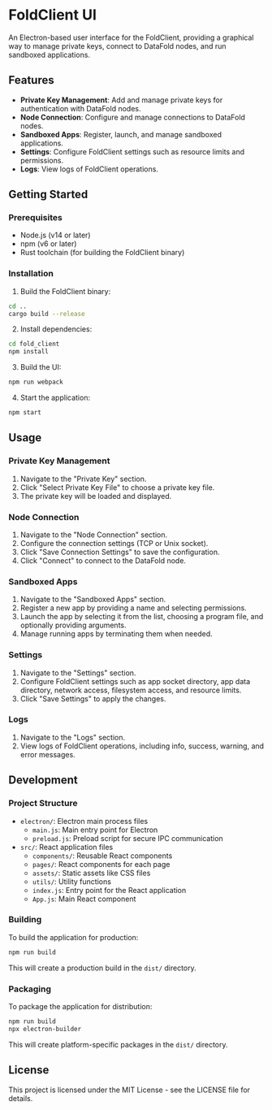 # FoldClient UI

An Electron-based user interface for the FoldClient, providing a graphical way to manage private keys, connect to DataFold nodes, and run sandboxed applications.

## Features

- **Private Key Management**: Add and manage private keys for authentication with DataFold nodes.
- **Node Connection**: Configure and manage connections to DataFold nodes.
- **Sandboxed Apps**: Register, launch, and manage sandboxed applications.
- **Settings**: Configure FoldClient settings such as resource limits and permissions.
- **Logs**: View logs of FoldClient operations.

## Getting Started

### Prerequisites

- Node.js (v14 or later)
- npm (v6 or later)
- Rust toolchain (for building the FoldClient binary)

### Installation

1. Build the FoldClient binary:

```bash
cd ..
cargo build --release
```

2. Install dependencies:

```bash
cd fold_client
npm install
```

3. Build the UI:

```bash
npm run webpack
```

4. Start the application:

```bash
npm start
```

## Usage

### Private Key Management

1. Navigate to the "Private Key" section.
2. Click "Select Private Key File" to choose a private key file.
3. The private key will be loaded and displayed.

### Node Connection

1. Navigate to the "Node Connection" section.
2. Configure the connection settings (TCP or Unix socket).
3. Click "Save Connection Settings" to save the configuration.
4. Click "Connect" to connect to the DataFold node.

### Sandboxed Apps

1. Navigate to the "Sandboxed Apps" section.
2. Register a new app by providing a name and selecting permissions.
3. Launch the app by selecting it from the list, choosing a program file, and optionally providing arguments.
4. Manage running apps by terminating them when needed.

### Settings

1. Navigate to the "Settings" section.
2. Configure FoldClient settings such as app socket directory, app data directory, network access, filesystem access, and resource limits.
3. Click "Save Settings" to apply the changes.

### Logs

1. Navigate to the "Logs" section.
2. View logs of FoldClient operations, including info, success, warning, and error messages.

## Development

### Project Structure

- `electron/`: Electron main process files
  - `main.js`: Main entry point for Electron
  - `preload.js`: Preload script for secure IPC communication
- `src/`: React application files
  - `components/`: Reusable React components
  - `pages/`: React components for each page
  - `assets/`: Static assets like CSS files
  - `utils/`: Utility functions
  - `index.js`: Entry point for the React application
  - `App.js`: Main React component

### Building

To build the application for production:

```bash
npm run build
```

This will create a production build in the `dist/` directory.

### Packaging

To package the application for distribution:

```bash
npm run build
npx electron-builder
```

This will create platform-specific packages in the `dist/` directory.

## License

This project is licensed under the MIT License - see the LICENSE file for details.
